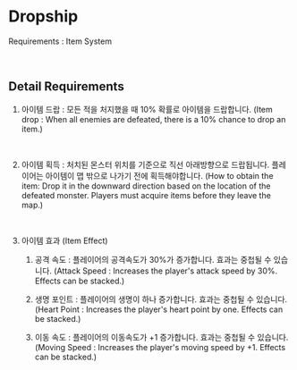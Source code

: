 # Dropship

Requirements : Item System

<br>

## Detail Requirements

1. 아이템 드랍 : 모든 적을 처지했을 때 10% 확률로 아이템을 드랍합니다. (Item drop : When all enemies are defeated, there is a 10% chance to drop an item.)

<br>

2. 아이템 획득 : 처치된 몬스터 위치를 기준으로 직선 아래방향으로 드랍됩니다. 플레이어는 아이템이 맵 밖으로 나가기 전에 획득해야합니다. (How to obtain the item: Drop it in the downward direction based on the location of the defeated monster. Players must acquire items before they leave the map.)

<br>

3. 아이템 효과 (Item Effect)
    1) 공격 속도 : 플레이어의 공격속도가 30%가 증가합니다. 효과는 중첩될 수 있습니다. (Attack Speed : Increases the player's attack speed by 30%. Effects can be stacked.)

    2) 생명 포인트 : 플레이어의 생명이 하나 증가합니다. 효과는 중첩될 수 있습니다. (Heart Point : Increases the player's heart point by one. Effects can be stacked.)

    3) 이동 속도 : 플레이어의 이동속도가 +1 증가합니다. 효과는 중첩될 수 있습니다. (Moving Speed : Increases the player's moving speed by +1. Effects can be stacked.)